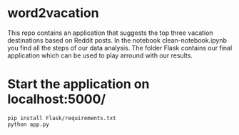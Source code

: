 # word2vacation

This repo contains an application that suggests the top three vacation destinations based on Reddit posts.
In the notebook clean-notebook.ipynb you find all the steps of our data analysis.
The folder Flask contains our final application which can be used to play arround with our results.

# Start the application on localhost:5000/
```console
pip install Flask/requirements.txt
python app.py
```
